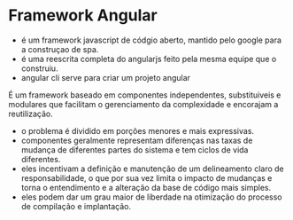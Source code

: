 # **Framework Angular**

- é um framework javascript de códgio aberto, mantido pelo google para a construçao de spa.
- é uma reescrita completa do angularjs feito pela mesma equipe que o construiu.
- angular cli serve para criar um projeto angular

É um framework baseado em componentes independentes, substituiveis e modulares que facilitam o gerenciamento da complexidade e encorajam a reutilização.

- o problema é dividido em porções menores e mais expressivas.
- componentes geralmente representam diferenças nas taxas de mudança de diferentes partes do sistema e tem ciclos de vida diferentes.
- eles incentivam a definição e manutenção de um delineamento claro de responsabilidade, o que por sua vez limita o impacto de mudanças e torna o entendimento e a alteração da base de código mais simples.
- eles podem dar um grau maior de liberdade na otimização do processo de compilação e implantação.
